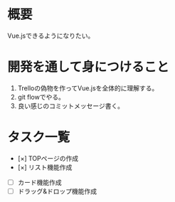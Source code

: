 # 概要
Vue.jsできるようになりたい。

# 開発を通して身につけること
1. Trelloの偽物を作ってVue.jsを全体的に理解する。
2. git flowでやる。
3. 良い感じのコミットメッセージ書く。

# タスク一覧
- [×] TOPページの作成
- [×] リスト機能作成
- [ ] カード機能作成
- [ ] ドラッグ&ドロップ機能作成
